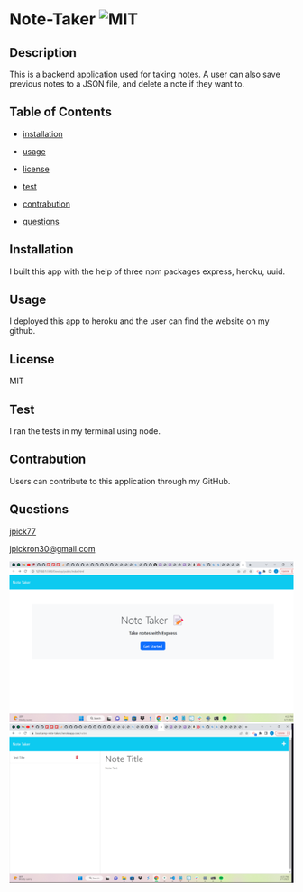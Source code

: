 # Note-Taker ![MIT](https://img.shields.io/badge/License-MIT-red)


  ## Description
  This is a backend application used for taking notes. A user can also save previous notes to a JSON file, and delete a note if they want to.

  ## Table of Contents

  - [installation](#installation)

  - [usage](#usage)

  - [license](#license)

  - [test](#test)

  - [contrabution](#contrabution)

  - [questions](#questions)

  ## Installation
  I built this app with the help of three npm packages express, heroku, uuid.

  ## Usage
  I deployed this app to heroku and the user can find the website on my github.

  ## License
  MIT

  ## Test
  I ran the tests in my terminal using node.

  ## Contrabution
  Users can contribute to this application through my GitHub.

  ## Questions
  [jpick77](https://github.com/jpick77)

  jpickron30@gmail.com


![Alt text](./note.taker.pic.png "note.taker.pic")
![Alt text](./note.taker.pic.1.png "note.taker.pic.1")